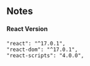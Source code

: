 ## Notes


#### React Version

```
"react": "^17.0.1",
"react-dom": "^17.0.1",
"react-scripts": "4.0.0",
```

